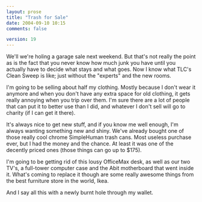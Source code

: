 ```yaml
---
layout: prose
title: "Trash for Sale"
date: 2004-09-10 10:15
comments: false

version: 19
---
```


We'll we're holing a garage sale next weekend. But that's not really the point as is the fact that you never know how much junk you have until you actually have to decide what stays and what goes. Now I know what TLC's Clean Sweep is like; just without the "experts" and the new rooms.

I'm going to be selling about half my clothing. Mostly because I don't wear it anymore and when you don't have any extra space for old clothing, it gets really annoying when you trip over them. I'm sure there are a lot of people that can put it to better use than I did, and whatever I don't sell will go to charity (if I can get it there).

It's always nice to get new stuff, and if you know me well enough, I'm always wanting something new and shiny. We've already bought one of those really cool chrome SimpleHuman trash cans. Most useless purchase ever, but I had the money and the chance. At least it was one of the decently priced ones (those things can go up to $175).

I'm going to be getting rid of this lousy OfficeMax desk, as well as our two TV's, a full-tower computer case and the Abit motherboard that went inside it. What's coming to replace it though are some really awesome things from the best furniture store in the world, Ikea.

And I say all this with a newly burnt hole through my wallet.
